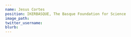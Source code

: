 ```yaml
---
name: Jesus Cortes
position: IKERBASQUE, The Basque Foundation for Science
image_path:
twitter_username:
blurb:
---
```

